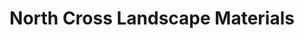 ---
title: "North Cross Landscape Materials"
url: /lyman/north-cross-landscape-materials/
shop: Garten-Center
---